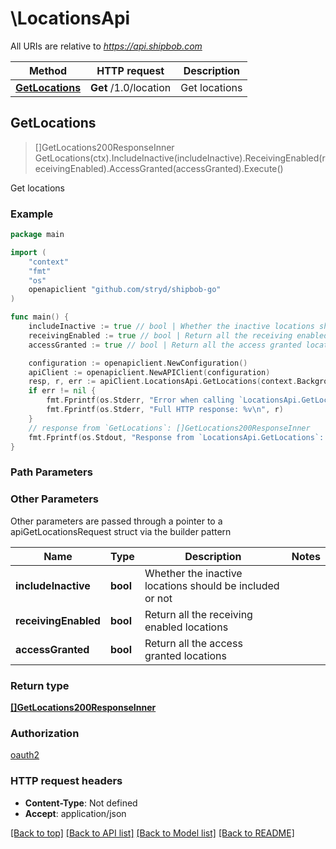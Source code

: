 # \LocationsApi

All URIs are relative to *https://api.shipbob.com*

Method | HTTP request | Description
------------- | ------------- | -------------
[**GetLocations**](LocationsApi.md#GetLocations) | **Get** /1.0/location | Get locations



## GetLocations

> []GetLocations200ResponseInner GetLocations(ctx).IncludeInactive(includeInactive).ReceivingEnabled(receivingEnabled).AccessGranted(accessGranted).Execute()

Get locations

### Example

```go
package main

import (
    "context"
    "fmt"
    "os"
    openapiclient "github.com/stryd/shipbob-go"
)

func main() {
    includeInactive := true // bool | Whether the inactive locations should be included or not (optional)
    receivingEnabled := true // bool | Return all the receiving enabled locations (optional)
    accessGranted := true // bool | Return all the access granted locations (optional)

    configuration := openapiclient.NewConfiguration()
    apiClient := openapiclient.NewAPIClient(configuration)
    resp, r, err := apiClient.LocationsApi.GetLocations(context.Background()).IncludeInactive(includeInactive).ReceivingEnabled(receivingEnabled).AccessGranted(accessGranted).Execute()
    if err != nil {
        fmt.Fprintf(os.Stderr, "Error when calling `LocationsApi.GetLocations``: %v\n", err)
        fmt.Fprintf(os.Stderr, "Full HTTP response: %v\n", r)
    }
    // response from `GetLocations`: []GetLocations200ResponseInner
    fmt.Fprintf(os.Stdout, "Response from `LocationsApi.GetLocations`: %v\n", resp)
}
```

### Path Parameters



### Other Parameters

Other parameters are passed through a pointer to a apiGetLocationsRequest struct via the builder pattern


Name | Type | Description  | Notes
------------- | ------------- | ------------- | -------------
 **includeInactive** | **bool** | Whether the inactive locations should be included or not | 
 **receivingEnabled** | **bool** | Return all the receiving enabled locations | 
 **accessGranted** | **bool** | Return all the access granted locations | 

### Return type

[**[]GetLocations200ResponseInner**](GetLocations200ResponseInner.md)

### Authorization

[oauth2](../README.md#oauth2)

### HTTP request headers

- **Content-Type**: Not defined
- **Accept**: application/json

[[Back to top]](#) [[Back to API list]](../README.md#documentation-for-api-endpoints)
[[Back to Model list]](../README.md#documentation-for-models)
[[Back to README]](../README.md)

